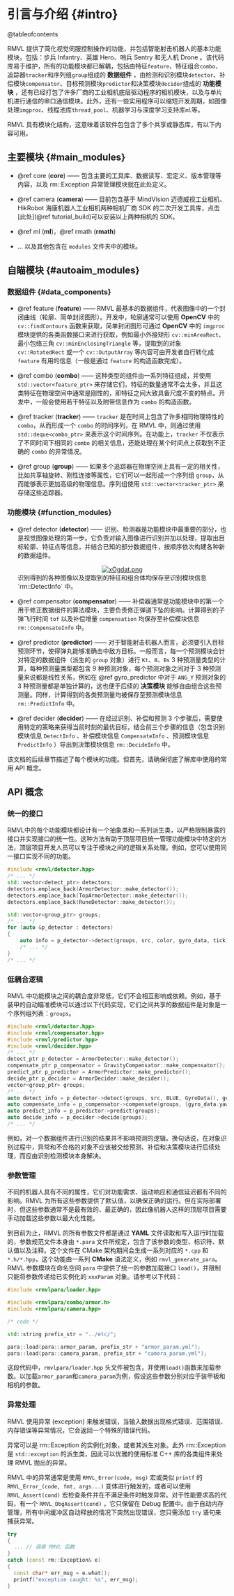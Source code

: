 引言与介绍 {#intro}
============

@tableofcontents

RMVL 提供了简化视觉伺服控制操作的功能，并包括智能射击机器人的基本功能模块，包括：步兵 Infantry、英雄 Hero、哨兵 Sentry 和无人机 Drone 。该代码库易于维护，所有的功能模块都已解耦，包括由特征`feature`、特征组合`combo`、追踪器`tracker`和序列组`group`组成的 **数据组件** ，由检测和识别模块`detector`、补偿模块`compensator`、目标预测模块`predictor`和决策模块`decider`组成的 **功能模块** ，还有已经打包了许多厂商的工业相机底层驱动程序的相机模块，以及与单片机进行通信的串口通信模块。此外，还有一些实用程序可以缩短开发周期，如图像处理`imgproc`、线程池库`thread_pool`、机器学习与深度学习支持库`ml`等。

RMVL 具有模块化结构，这意味着该软件包包含了多个共享或静态库，有以下内容可用。

主要模块 {#main_modules}
-----

- @ref core (**core**) —— 包含主要的工具库、数据读写、宏定义、版本管理等内容，以及 rm::Exception 异常管理模块就在此处定义。

- @ref camera (**camera**) —— 目前包含基于 MindVision 迈德威视工业相机、HikRobot 海康机器人工业相机两种相机厂商 SDK 的二次开发工具库，点击[此处](@ref tutorial_build)可以安装以上两种相机的 SDK。

- @ref ml (**ml**)，@ref rmath (**rmath**)

- ... 以及其他包含在 `modules` 文件夹中的模块。

自瞄模块 {#autoaim_modules}
-----

### 数据组件 {#data_components}

- @ref feature (**feature**) —— RMVL 最基本的数据组件，代表图像中的一个封闭曲线（轮廓、简单封闭图形）。开发中，轮廓通常可以使用 **OpenCV** 中的 `cv::findContours` 函数来获取，简单封闭图形可通过 **OpenCV** 中的 `imgproc` 模块提供的各类函数接口来进行获取，例如最小外接矩形 `cv::minAreaRect`、最小包络三角 `cv::minEnclosingTriangle` 等，提取到的对象 `cv::RotatedRect` 或一个 `cv::OutputArray` 等内容可由开发者自行转化成 `feature` 有用的信息（一般是通过 `feature` 的构造函数完成）。

- @ref combo (**combo**) —— 这种类型的组件由一系列特征组成，并使用 `std::vector<feature_ptr>` 来存储它们，特征的数量通常不会太多，并且这类特征在物理空间中通常是刚性的，即特征之间大致具备尺度不变的特点。开发中，一般会使用若干特征以及附带信息作为 `combo` 的构造函数。

- @ref tracker (**tracker**) —— `tracker` 是在时间上包含了许多相同物理特性的 `combo`，从而形成一个 `combo` 的时间序列，在 RMVL 中，则通过使用 `std::deque<combo_ptr>` 来表示这个时间序列。在功能上，`tracker` 不仅表示了不同时间下相同的 `combo` 的相关信息，还能处理在某个时间点上获取到不正确的 `combo` 的异常情况。

- @ref group (**group**) —— 如果多个追踪器在物理空间上具有一定的相关性，比如共享轴旋转、刚性连接等属性，它们可以一起形成一个序列组 `group`，从而能够表示更加高级的物理信息。序列组使用 `std::vector<tracker_ptr>` 来存储这些追踪器。

### 功能模块 {#function_modules}

- @ref detector (**detector**) —— 识别、检测器是功能模块中最重要的部分，也是视觉图像处理的第一步。它负责对输入图像进行识别并加以处理，提取出目标轮廓、特征点等信息，并结合已知的部分数据组件，按顺序依次构建各种新的数据组件。
  <center>
    <a href="https://imgse.com/i/xOgdat" target="_blank">
      <img src="https://s1.ax1x.com/2022/11/05/xOgdat.md.png" alt="xOgdat.png" border="0" />
    </a>
  </center>
  识别得到的各种图像以及提取到的特征和组合体均保存至识别模块信息 `rm::DetectInfo` 中。

- @ref compensator (**compensator**) —— 补偿器通常是功能模块中的第一个用于修正数据组件的算法模块，主要负责修正弹道下坠的影响。计算得到的子弹飞行时间 `tof` 以及补偿增量 `compensation` 均保存至补偿模块信息 `rm::CompensateInfo` 中。

- @ref predictor (**predictor**) —— 对于智能射击机器人而言，必须要引入目标预测环节，使得弹丸能够准确击中敌方目标。一般而言，每一个预测模块会针对特定的数据组件（派生的 `group` 对象）进行 `Kt`、`B`、`Bs` 3 种预测量类型的计算，每种预测量类型都包含 9 种预测对象，每个预测对象之间对于 3 种预测量来说都是线性关系，例如在 @ref gyro_predictor 中对于 `ANG_Y` 预测对象的 3 种预测量都是单独计算的，这也便于后续的 **决策模块** 能够自由组合这些预测量。同样，计算得到的各类预测量均被保存至预测模块信息 `rm::PredictInfo` 中。

- @ref decider (**decider**) —— 在经过识别、补偿和预测 3 个步骤后，需要使用特定的策略来获得当前时刻的最优目标，结合前三个步骤的信息（包含识别模块信息 `DetectInfo` 、补偿模块信息 `CompensateInfo` 、预测模块信息 `PredictInfo` ）导出到决策模块信息 `rm::DecideInfo` 中。

该文档的后续章节描述了每个模块的功能。但首先，请确保彻底了解库中使用的常用 API 概念。

API 概念
------------

### 统一的接口

RMVL中的每个功能模块都设计有一个抽象类和一系列派生类，以严格限制暴露的接口并实现接口的统一性。这种方法有助于顶层项目统一管理功能模块中特定的方法，顶层项目开发人员可以专注于模块之间的逻辑关系处理。例如，您可以使用同一接口实现不同的功能。

```cpp
#include <rmvl/detector.hpp>
/* ... */
std::vector<detect_ptr> detectors;
detectors.emplace_back(ArmorDetector::make_detector());
detectors.emplace_back(TopArmorDetector::make_detector());
detectors.emplace_back(RuneDetector::make_detector());

std::vector<group_ptr> groups;
/* ... */
for (auto &p_detector : detectors)
{
    auto info = p_detector->detect(groups, src, color, gyro_data, tick);
    /* ... */
}
/* ... */
```

### 低耦合逻辑

RMVL 中功能模块之间的耦合度非常低，它们不会相互影响或依赖。例如，基于装甲的自动瞄准模块可以通过以下代码实现，它们之间共享的数据组件是对象是一个序列组列表：`groups`。

```cpp
#include <rmvl/detector.hpp>
#include <rmvl/compensator.hpp>
#include <rmvl/predictor.hpp>
#include <rmvl/decider.hpp>
/* ... */
detect_ptr p_detector = ArmorDetector::make_detector();
compensate_ptr p_compensator = GravityCompensator::make_compensator();
predict_ptr p_predictor = ArmorPredictor::make_predictor();
decide_ptr p_decider = ArmorDecider::make_decider();
vector<group_ptr> groups;
/* ... */
auto detect_info = p_detector->detect(groups, src, BLUE, GyroData(), getTickCount());
auto compensate_info = p_compensator->compensate(groups, {gyro_data.yaw, gyro_data.pitch}, shoot_speed);
auto predict_info = p_predictor->predict(groups);
auto decide_info = p_decider->decide(groups);
/* ... */
```

例如，对一个数据组件进行识别的结果并不影响预测的逻辑。换句话说，在对象识别过程中，异常和不合格的对象不应该被交给预测、补偿和决策模块进行后续处理，而应由识别检测模块本身解决。

### 参数管理

不同的机器人具有不同的属性，它们对功能需求、运动响应和通信延迟都有不同的影响。RMVL 为所有这些参数提供了默认值，以确保正确的运行。但在实际部署时，但这些参数通常不是最有效的、最正确的，因此像机器人这样的顶层项目需要手动加载这些参数以最大化性能。

到目前为止，RMVL 的所有参数文件都是通过 **YAML** 文件读取和写入运行时加载的，参数规范文件本身由 `*.para` 文件所规定，包含了该参数的类型、标识符、默认值以及注释。这个文件在 CMake 架构期间会生成一系列对应的 `*.cpp` 和 `*.h/*.hpp`，这个功能由一系列 **CMake** 语法定义，例如 `rmvl_generate_para`。RMVL 参数模块在命名空间 `para` 中提供了统一的参数加载接口 `load()`，并限制只能将参数传递给已实例化的 `xxxParam` 对象。请参考以下代码：

```cpp
#include <rmvlpara/loader.hpp>

#include <rmvlpara/combo/armor.h>
#include <rmvlpara/camera.hpp>

/* code */

std::string prefix_str = "../etc/";

para::load(para::armor_param, prefix_str + "armor_param.yml");
para::load(para::camera_param, prefix_str + "camera_param.yml");
```

这段代码中，`rmvlpara/loader.hpp` 头文件被包含，并使用`load()`函数来加载参数。以加载`armor_param`和`camera_param`为例，假设这些参数分别对应于装甲板和相机的参数。

### 异常处理

RMVL 使用异常 (exception) 来触发错误，当输入数据出现格式错误、范围错误、内存错误等异常情况，它会返回一个特殊的错误代码。

异常可以是 rm::Exception 的实例化对象，或者其派生对象。此外 rm::Exception 是 `std::exception` 的派生类，因此可以优雅的使用标准 C++ 库的各类组件来处理 RMVL 抛出的异常。

RMVL 中的异常通常是使用 `RMVL_Error(code, msg)` 宏或类似 `printf` 的 `RMVL_Error_(code, fmt, args...)` 变体进行触发的，或者可以使用 `RMVL_Assert(cond)` 宏检查条件并在不满足条件时触发异常。对于性能要求高的代码，有一个 `RMVL_DbgAssert(cond)` ，它只保留在 Debug 配置中。由于自动内存管理，所有中间缓冲区自动释放的情况下突然出现错误，您只需添加 `try` 语句来捕获异常。

```cpp
try
{
  ... // 调用 RMVL 函数
}
catch (const rm::Exception& e)
{
  const char* err_msg = e.what();
  printf("exception caught: %s", err_msg);
}
```
